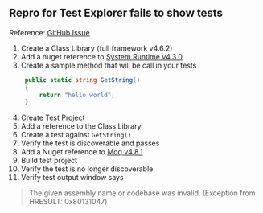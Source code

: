 ## Repro for Test Explorer fails to show tests

Reference: [GitHub Issue](https://github.com/Microsoft/testfx/issues/241)

1. Create a Class Library (full framework v4.6.2)
1. Add a nuget reference to [System.Runtime v4.3.0](https://www.nuget.org/packages/System.Runtime/4.3.0)
1. Create a sample method that will be call in your tests
   ```csharp
    public static string GetString()
    {
        return "hello world";
    }
   ```
1. Create Test Project
1. Add a reference to the Class Library
5. Create a test against `GetString()`
1. Verify the test is discoverable and passes
1. Add a Nuget reference to [Moq v4.8.1](https://www.nuget.org/packages/Moq/4.8.1)
1. Build test project
1. Verify the test is no longer discoverable
1. Verify test output window says
>The given assembly name or codebase was invalid. (Exception from HRESULT: 0x80131047)